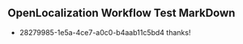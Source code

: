 ## OpenLocalization Workflow Test MarkDown

* 28279985-1e5a-4ce7-a0c0-b4aab11c5bd4 
thanks!



<!--HONumber=Jan16_HO3-->

